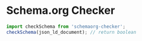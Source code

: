 # Schema.org Checker

```js
import checkSchema from 'schemaorg-checker';
checkSchema(json_ld_document); // return boolean
```
